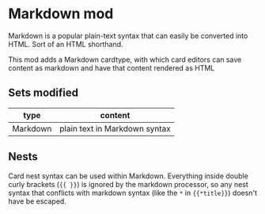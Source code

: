 <!--
# @title README - mod: markdown
-->
# Markdown mod

Markdown is a popular plain-text syntax that can easily be converted into HTML. 
Sort of an HTML shorthand.

This mod adds a Markdown cardtype, with which card editors can save content as markdown 
and have that content rendered as HTML

## Sets modified

| type | content |
|:----:|:-------:|
| Markdown | plain text in Markdown syntax|

## Nests

Card nest syntax can be used within Markdown. Everything inside double curly brackets
(`{{ }}`) is ignored by the markdown processor, so any nest syntax that conflicts with 
markdown syntax (like the `*` in `{{*title}}`) doesn't have be escaped.
